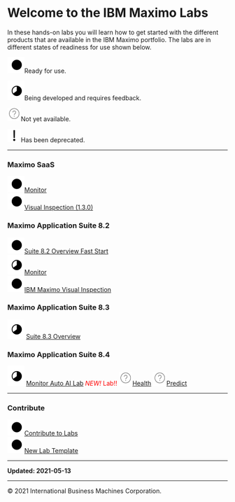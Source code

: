 # Welcome to the IBM Maximo Labs

In these hands-on labs you will learn how to get started with the different products that are available in the IBM Maximo 
portfolio.  The labs are in different states of readiness for use shown below.

 ![Ready](./img/readynew.png)Ready for use.
 
 ![Under Development](./img/under_development.png)Being developed and requires feedback.
 
 ![Not Started](./img/not_started.png)Not yet available.
 
 ![Deprecated](./img/deprecated.png)Has been deprecated. 

---
### Maximo SaaS
![Ready](./img/readynew.png)[Monitor](/monitor_saas/)  
![Ready](./img/readynew.png)[Visual Inspection (1.3.0)](/mvi_saas/)  


### Maximo Application Suite 8.2

![Ready](./img/readynew.png)[Suite 8.2 Overview Fast Start](/apm_fs21/)  
![Under Development: ](./img/under_development.png)[Monitor](/monitor_8.2/)  
![Ready](./img/readynew.png)[IBM Maximo Visual Inspection](/mvi_8.2/)  

### Maximo Application Suite 8.3
![Under Development: ](./img/under_development.png) [Suite 8.3 Overview](/mas_8.3/) 

### Maximo Application Suite 8.4
![Under Development: ](./img/under_development.png) [Monitor Auto AI Lab](/monitor_autoai_8.4/) <span style="color:red">*NEW!* Lab!!</span>
![Not Started: ](./img/not_started.png)[Health](/health_8.4/) 
![Not Started: ](./img/not_started.png)[Predict](/health_8.4/)   

---

### Contribute
![Ready](./img/readynew.png)[Contribute to Labs](/contribute/)  
![Ready](./img/readynew.png)[New Lab Template](/template_1.0/)  

---

**Updated: 2021-05-13**

---
© 2021 International Business Machines Corporation.
